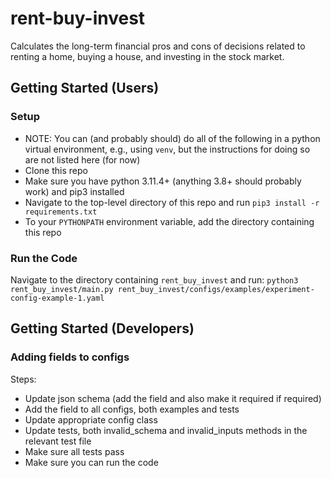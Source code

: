 # rent-buy-invest
Calculates the long-term financial pros and cons of decisions related to renting a home, buying a house, and investing in the stock market.

## Getting Started (Users)

### Setup
- NOTE: You can (and probably should) do all of the following in a python virtual environment, e.g., using `venv`, but the instructions for doing so are not listed here (for now)
- Clone this repo
- Make sure you have python 3.11.4+ (anything 3.8+ should probably work) and pip3 installed
- Navigate to the top-level directory of this repo and run `pip3 install -r requirements.txt`
- To your `PYTHONPATH` environment variable, add the directory containing this repo

### Run the Code
Navigate to the directory containing `rent_buy_invest` and run:
`python3 rent_buy_invest/main.py rent_buy_invest/configs/examples/experiment-config-example-1.yaml`

## Getting Started (Developers)

### Adding fields to configs
Steps:
- Update json schema (add the field and also make it required if required)
- Add the field to all configs, both examples and tests
- Update appropriate config class
- Update tests, both invalid_schema and invalid_inputs methods in the relevant test file
- Make sure all tests pass
- Make sure you can run the code
